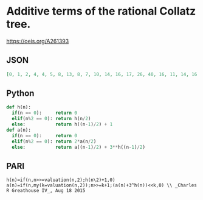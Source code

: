 # Additive terms of the rational Collatz tree\.
https://oeis.org/A261393
## JSON
```JSON
[0, 1, 2, 4, 4, 5, 8, 13, 8, 7, 10, 14, 16, 17, 26, 40, 16, 11, 14, 16, 20, 19, 28, 41, 32, 25, 34, 44, 52, 53, 80, 121, 32, 19, 22, 20, 28, 23, 32, 43, 40, 29, 38, 46, 56, 55, 82, 122, 64, 41, 50, 52, 68, 61, 88, 125, 104, 79, 106, 134]
```
## Python
```Python
def h(n):
  if(n == 0):     return 0
  elif(n%2 == 0): return h(n/2)
  else:           return h((n-1)/2) + 1
def a(n):
  if(n == 0):     return 0
  elif(n%2 == 0): return 2*a(n/2)
  else:           return a((n-1)/2) + 3**h((n-1)/2)
```
## PARI
```PARI
h(n)=if(n,n>>=valuation(n,2);h(n\2)+1,0)
a(n)=if(n,my(k=valuation(n,2));n>>=k+1;(a(n)+3^h(n))<<k,0) \\ _Charles R Greathouse IV_, Aug 18 2015
```
